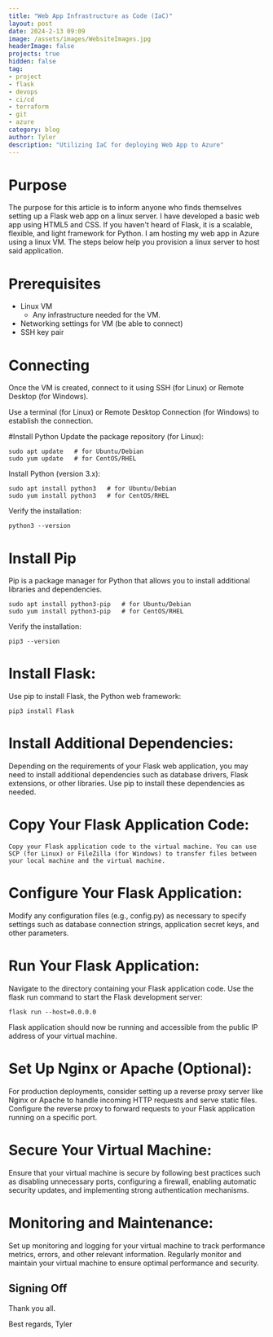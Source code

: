 ```yaml
---
title: "Web App Infrastructure as Code (IaC)"
layout: post
date: 2024-2-13 09:09
image: /assets/images/WebsiteImages.jpg
headerImage: false
projects: true
hidden: false
tag:
- project
- flask
- devops
- ci/cd
- terraform
- git
- azure
category: blog
author: Tyler
description: "Utilizing IaC for deploying Web App to Azure"
---
```


# Purpose
The purpose for this article is to inform anyone who finds themselves setting up a Flask web app on a linux server. I have developed a basic web app using HTML5 and CSS. If you haven't heard of Flask, it is a scalable, flexible, and light framework for Python. I am hosting my web app in Azure using a linux VM. The steps below help you provision a linux server to host said application.

# Prerequisites
- Linux VM
  - Any infrastructure needed for the VM.
- Networking settings for VM (be able to connect)
- SSH key pair


# Connecting
Once the VM is created, connect to it using SSH (for Linux) or Remote Desktop (for Windows).

Use a terminal (for Linux) or Remote Desktop Connection (for Windows) to establish the connection.

#Install Python
Update the package repository (for Linux):

```
sudo apt update   # for Ubuntu/Debian
sudo yum update   # for CentOS/RHEL
```

Install Python (version 3.x):

```
sudo apt install python3   # for Ubuntu/Debian
sudo yum install python3   # for CentOS/RHEL
```

Verify the installation:

```
python3 --version
```

# Install Pip

Pip is a package manager for Python that allows you to install additional libraries and dependencies.

```
sudo apt install python3-pip   # for Ubuntu/Debian
sudo yum install python3-pip   # for CentOS/RHEL
```

Verify the installation:

```
pip3 --version
```

# Install Flask:
Use pip to install Flask, the Python web framework:

```
pip3 install Flask
```

# Install Additional Dependencies:

Depending on the requirements of your Flask web application, you may need to install additional dependencies such as database drivers, Flask extensions, or other libraries. Use pip to install these dependencies as needed.

# Copy Your Flask Application Code:

    Copy your Flask application code to the virtual machine. You can use SCP (for Linux) or FileZilla (for Windows) to transfer files between your local machine and the virtual machine.

# Configure Your Flask Application:
Modify any configuration files (e.g., config.py) as necessary to specify settings such as database connection strings, application secret keys, and other parameters.

# Run Your Flask Application:

Navigate to the directory containing your Flask application code.
Use the flask run command to start the Flask development server:

```
flask run --host=0.0.0.0
```

Flask application should now be running and accessible from the public IP address of your virtual machine.

# Set Up Nginx or Apache (Optional):

For production deployments, consider setting up a reverse proxy server like Nginx or Apache to handle incoming HTTP requests and serve static files. Configure the reverse proxy to forward requests to your Flask application running on a specific port.

# Secure Your Virtual Machine:

Ensure that your virtual machine is secure by following best practices such as disabling unnecessary ports, configuring a firewall, enabling automatic security updates, and implementing strong authentication mechanisms.

# Monitoring and Maintenance:

Set up monitoring and logging for your virtual machine to track performance metrics, errors, and other relevant information. Regularly monitor and maintain your virtual machine to ensure optimal performance and security.

## Signing Off

Thank you all.

Best regards,
Tyler